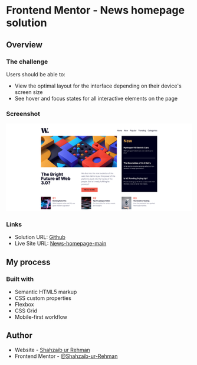 # Frontend Mentor - News homepage solution
 
## Overview

### The challenge

Users should be able to:

- View the optimal layout for the interface depending on their device's screen size
- See hover and focus states for all interactive elements on the page

### Screenshot

![](./screenshot.png) 
### Links

- Solution URL: [Github](https://github.com/Shahzaib-ur-Rehman/news-homepage-main)
- Live Site URL: [News-homepage-main](https://news-homepage-main-three-nu.vercel.app/)

## My process

### Built with

- Semantic HTML5 markup
- CSS custom properties
- Flexbox
- CSS Grid
- Mobile-first workflow 
 

## Author

- Website - [Shahzaib ur Rehman](https://www.linkedin.com/in/shahzaib-ur-rehman-2518b01b8/)
- Frontend Mentor - [@Shahzaib-ur-Rehman](https://www.frontendmentor.io/profile/Shahzaib-ur-Rehman)
 
